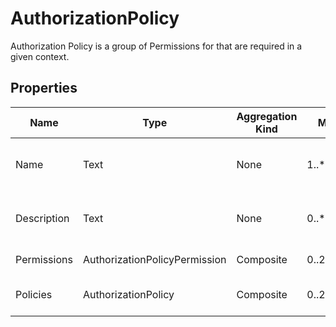# AuthorizationPolicy
Authorization Policy is a group of Permissions for that are required in a given context.
## Properties
|Name|Type|Aggregation Kind|Multiplicity|Description|
|--|--|--|--|--|
|Name|Text|None|1..*|The name of the policy (unique identifier).|
|Description|Text|None|0..*|The textual explanation of the policy purpose.|
|Permissions|AuthorizationPolicyPermission|Composite|0..2147483647|List of permissions.|
|Policies|AuthorizationPolicy|Composite|0..2147483647|Child authorization policies.|

